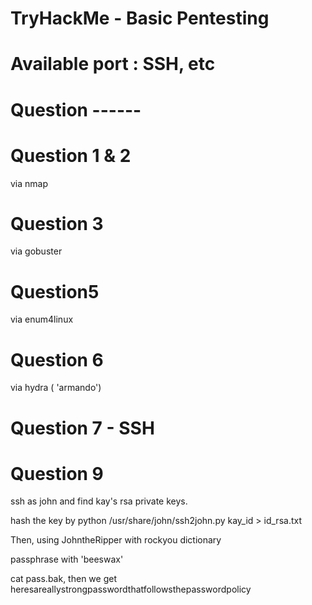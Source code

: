 # TryHackMe - Basic Pentesting

# Available port : SSH, etc

# Question ------

# Question 1 & 2 
via nmap

# Question 3 
via gobuster

# Question5  
via enum4linux

# Question 6 
via hydra ( 'armando')

# Question 7 - SSH

# Question 9 
ssh as john and find kay's rsa private keys. 

hash the key by python /usr/share/john/ssh2john.py kay_id  > id_rsa.txt

Then, using JohntheRipper with rockyou dictionary 

passphrase with 'beeswax'

cat pass.bak, then we get 
heresareallystrongpasswordthatfollowsthepasswordpolicy

